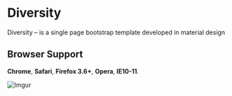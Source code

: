 Diversity
=========

Diversity – is a single page bootstrap template developed in material design

## Browser Support

__Chrome__, __Safari__, __Firefox 3.6+__, __Opera__, __IE10-11__.  

![Imgur](http://i.imgur.com/uRs436F.jpg)
